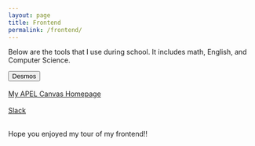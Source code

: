 ```yaml
---
layout: page
title: Frontend
permalink: /frontend/
---
```


<html>

<div>
<p>Below are the tools that I use during school. It includes math, English, and Computer Science.</p>
<button onclick="window.location.href='https://www.desmos.com/';">Desmos</button><br><br>
<a href="https://poway.instructure.com/courses/159430">My APEL Canvas Homepage</a><br><br>
<a href="https://app.slack.com/client/TUDAF53UJ/CUS8E3M6Z">Slack</a><br><br>

<div>
<p>Hope you enjoyed my tour of my frontend!!</p>

<script src="https://utteranc.es/client.js"
        repo="nighthawkcoders/portfolio_2025"
        issue-term="title"
        label="blogpost-comment"
        theme="github-light"
        crossorigin="anonymous"
        async>
</script>